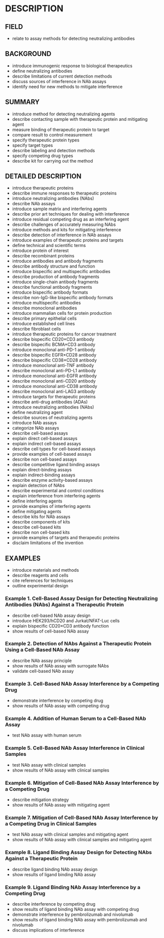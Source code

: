 # DESCRIPTION

## FIELD

- relate to assay methods for detecting neutralizing antibodies

## BACKGROUND

- introduce immunogenic response to biological therapeutics
- define neutralizing antibodies
- describe limitations of current detection methods
- discuss sources of interference in NAb assays
- identify need for new methods to mitigate interference

## SUMMARY

- introduce method for detecting neutralizing agents
- describe contacting sample with therapeutic protein and mitigating agent
- measure binding of therapeutic protein to target
- compare result to control measurement
- specify therapeutic protein types
- specify target types
- describe labeling and detection methods
- specify competing drug types
- describe kit for carrying out the method

## DETAILED DESCRIPTION

- introduce therapeutic proteins
- describe immune responses to therapeutic proteins
- introduce neutralizing antibodies (NAbs)
- describe NAb assays
- introduce sample matrix and interfering agents
- describe prior art techniques for dealing with interference
- introduce residual competing drug as an interfering agent
- describe challenges of accurately measuring NAbs
- introduce methods and kits for mitigating interference
- describe detection of interference in NAb assays
- introduce examples of therapeutic proteins and targets
- define technical and scientific terms
- introduce protein of interest
- describe recombinant proteins
- introduce antibodies and antibody fragments
- describe antibody structure and function
- introduce bispecific and multispecific antibodies
- describe production of antibody fragments
- introduce single-chain antibody fragments
- describe functional antibody fragments
- introduce bispecific antibody formats
- describe non-IgG-like bispecific antibody formats
- introduce multispecific antibodies
- describe monoclonal antibodies
- introduce mammalian cells for protein production
- describe primary epithelial cells
- introduce established cell lines
- describe fibroblast cells
- introduce therapeutic proteins for cancer treatment
- describe bispecific CD20×CD3 antibody
- describe bispecific BCMA×CD3 antibody
- introduce monoclonal anti-PD-1 antibody
- describe bispecific EGFR×CD28 antibody
- describe bispecific CD38×CD28 antibody
- introduce monoclonal anti-TNF antibody
- describe monoclonal anti-PD-L1 antibody
- introduce monoclonal anti-EGFR antibody
- describe monoclonal anti-CD20 antibody
- introduce monoclonal anti-CD38 antibody
- describe monoclonal anti-LAG3 antibody
- introduce targets for therapeutic proteins
- describe anti-drug antibodies (ADAs)
- introduce neutralizing antibodies (NAbs)
- define neutralizing agent
- describe sources of neutralizing agents
- introduce NAb assays
- categorize NAb assays
- describe cell-based assays
- explain direct cell-based assays
- explain indirect cell-based assays
- describe cell types for cell-based assays
- provide examples of cell-based assays
- describe non cell-based assays
- describe competitive ligand binding assays
- explain direct-binding assays
- explain indirect-binding assays
- describe enzyme activity-based assays
- explain detection of NAbs
- describe experimental and control conditions
- explain interference from interfering agents
- define interfering agents
- provide examples of interfering agents
- define mitigating agents
- describe kits for NAb assays
- describe components of kits
- describe cell-based kits
- describe non cell-based kits
- provide examples of targets and therapeutic proteins
- disclaim limitations of the invention

## EXAMPLES

- introduce materials and methods
- describe reagents and cells
- cite references for techniques
- outline experimental design

### Example 1. Cell-Based Assay Design for Detecting Neutralizing Antibodies (NAbs) Against a Therapeutic Protein

- describe cell-based NAb assay design
- introduce HEK293/hCD20 and Jurkat/NFAT-Luc cells
- explain bispecific CD20×CD3 antibody function
- show results of cell-based NAb assay

### Example 2. Detection of NAbs Against a Therapeutic Protein Using a Cell-Based NAb Assay

- describe NAb assay principle
- show results of NAb assay with surrogate NAbs
- validate cell-based NAb assay

### Example 3. Cell-Based NAb Assay Interference by a Competing Drug

- demonstrate interference by competing drug
- show results of NAb assay with competing drug

### Example 4. Addition of Human Serum to a Cell-Based NAb Assay

- test NAb assay with human serum

### Example 5. Cell-Based NAb Assay Interference in Clinical Samples

- test NAb assay with clinical samples
- show results of NAb assay with clinical samples

### Example 6. Mitigation of Cell-Based NAb Assay Interference by a Competing Drug

- describe mitigation strategy
- show results of NAb assay with mitigating agent

### Example 7. Mitigation of Cell-Based NAb Assay Interference by a Competing Drug in Clinical Samples

- test NAb assay with clinical samples and mitigating agent
- show results of NAb assay with clinical samples and mitigating agent

### Example 8. Ligand Binding Assay Design for Detecting NAbs Against a Therapeutic Protein

- describe ligand binding NAb assay design
- show results of ligand binding NAb assay

### Example 9. Ligand Binding NAb Assay Interference by a Competing Drug

- describe interference by competing drug
- show results of ligand binding NAb assay with competing drug
- demonstrate interference by pembrolizumab and nivolumab
- show results of ligand binding NAb assay with pembrolizumab and nivolumab
- discuss implications of interference

